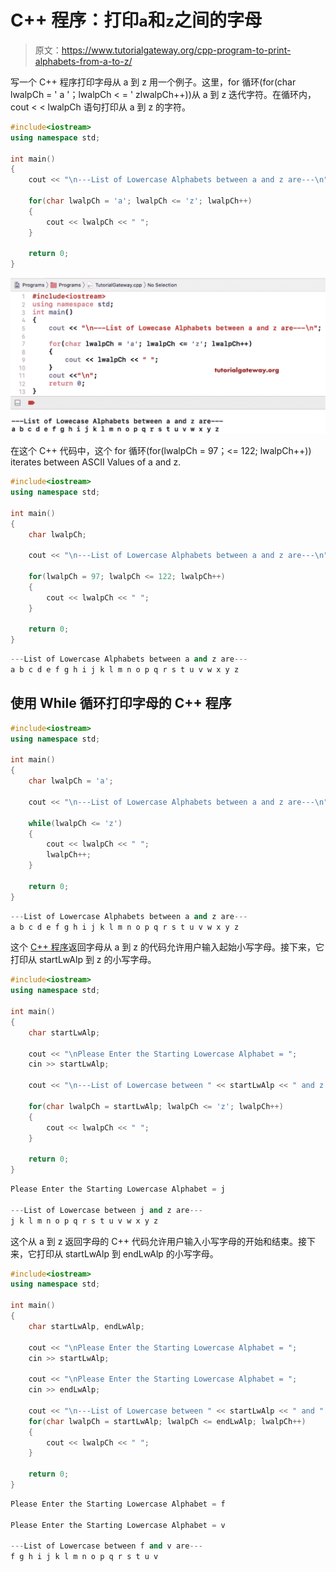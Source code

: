 # C++ 程序：打印`a`和`z`之间的字母

> 原文：<https://www.tutorialgateway.org/cpp-program-to-print-alphabets-from-a-to-z/>

写一个 C++ 程序打印字母从 a 到 z 用一个例子。这里，for 循环(for(char lwalpCh = ' a '；lwalpCh < = ' zlwalpCh++))从 a 到 z 迭代字符。在循环内，cout < < lwalpCh 语句打印从 a 到 z 的字符。

```cpp
#include<iostream>
using namespace std;

int main()
{
	cout << "\n---List of Lowercase Alphabets between a and z are---\n";

	for(char lwalpCh = 'a'; lwalpCh <= 'z'; lwalpCh++)
	{
		cout << lwalpCh << " ";
	}

	return 0;
}
```

![C++ Program to Print Alphabets from a to z 1](img/fdc2cfb19019362f15ff469bae0f713f.png)

在这个 C++ 代码中，这个 for 循环(for(lwalpCh = 97；<= 122; lwalpCh++)) iterates between ASCII Values of a and z.

```cpp
#include<iostream>
using namespace std;

int main()
{
	char lwalpCh;

	cout << "\n---List of Lowercase Alphabets between a and z are---\n";

	for(lwalpCh = 97; lwalpCh <= 122; lwalpCh++)
	{
		cout << lwalpCh << " ";
	}

	return 0;
}
```

```cpp
---List of Lowercase Alphabets between a and z are---
a b c d e f g h i j k l m n o p q r s t u v w x y z 
```

## 使用 While 循环打印字母的 C++ 程序

```cpp
#include<iostream>
using namespace std;

int main()
{
	char lwalpCh = 'a'; 

	cout << "\n---List of Lowercase Alphabets between a and z are---\n";

	while(lwalpCh <= 'z')
	{
		cout << lwalpCh << " ";
		lwalpCh++;
	}

	return 0;
}
```

```cpp
---List of Lowercase Alphabets between a and z are---
a b c d e f g h i j k l m n o p q r s t u v w x y z 
```

这个 [C++ 程序](https://www.tutorialgateway.org/cpp-programs/)返回字母从 a 到 z 的代码允许用户输入起始小写字母。接下来，它打印从 startLwAlp 到 z 的小写字母。

```cpp
#include<iostream>
using namespace std;

int main()
{
	char startLwAlp;

	cout << "\nPlease Enter the Starting Lowercase Alphabet = ";
	cin >> startLwAlp;

	cout << "\n---List of Lowercase between " << startLwAlp << " and z are---\n";

	for(char lwalpCh = startLwAlp; lwalpCh <= 'z'; lwalpCh++)
	{
		cout << lwalpCh << " ";
	}

	return 0;
}
```

```cpp
Please Enter the Starting Lowercase Alphabet = j

---List of Lowercase between j and z are---
j k l m n o p q r s t u v w x y z 
```

这个从 a 到 z 返回字母的 C++ 代码允许用户输入小写字母的开始和结束。接下来，它打印从 startLwAlp 到 endLwAlp 的小写字母。

```cpp
#include<iostream>
using namespace std;

int main()
{
	char startLwAlp, endLwAlp;

	cout << "\nPlease Enter the Starting Lowercase Alphabet = ";
	cin >> startLwAlp;

	cout << "\nPlease Enter the Starting Lowercase Alphabet = ";
	cin >> endLwAlp;

	cout << "\n---List of Lowercase between " << startLwAlp << " and " << endLwAlp << " are---\n";	
	for(char lwalpCh = startLwAlp; lwalpCh <= endLwAlp; lwalpCh++)
	{
		cout << lwalpCh << " ";
	}

	return 0;
}
```

```cpp
Please Enter the Starting Lowercase Alphabet = f

Please Enter the Starting Lowercase Alphabet = v

---List of Lowercase between f and v are---
f g h i j k l m n o p q r s t u v 
```